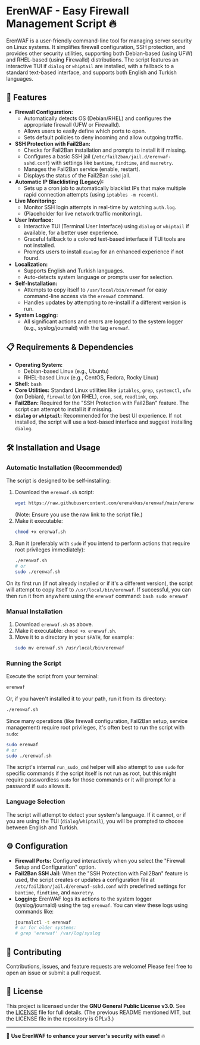 # ErenWAF - Easy Firewall Management Script 🔥

ErenWAF is a user-friendly command-line tool for managing server security on Linux systems. It simplifies firewall configuration, SSH protection, and provides other security utilities, supporting both Debian-based (using UFW) and RHEL-based (using Firewalld) distributions. The script features an interactive TUI if `dialog` or `whiptail` are installed, with a fallback to a standard text-based interface, and supports both English and Turkish languages.

## 🚀 Features

*   **Firewall Configuration:**
    *   Automatically detects OS (Debian/RHEL) and configures the appropriate firewall (UFW or Firewalld).
    *   Allows users to easily define which ports to open.
    *   Sets default policies to deny incoming and allow outgoing traffic.
*   **SSH Protection with Fail2Ban:**
    *   Checks for Fail2Ban installation and prompts to install it if missing.
    *   Configures a basic SSH jail (`/etc/fail2ban/jail.d/erenwaf-sshd.conf`) with settings like `bantime`, `findtime`, and `maxretry`.
    *   Manages the Fail2Ban service (enable, restart).
    *   Displays the status of the Fail2Ban `sshd` jail.
*   **Automatic IP Blacklisting (Legacy):**
    *   Sets up a cron job to automatically blacklist IPs that make multiple rapid connection attempts (using `iptables -m recent`).
*   **Live Monitoring:**
    *   Monitor SSH login attempts in real-time by watching `auth.log`.
    *   (Placeholder for live network traffic monitoring).
*   **User Interface:**
    *   Interactive TUI (Terminal User Interface) using `dialog` or `whiptail` if available, for a better user experience.
    *   Graceful fallback to a colored text-based interface if TUI tools are not installed.
    *   Prompts users to install `dialog` for an enhanced experience if not found.
*   **Localization:**
    *   Supports English and Turkish languages.
    *   Auto-detects system language or prompts user for selection.
*   **Self-Installation:**
    *   Attempts to copy itself to `/usr/local/bin/erenwaf` for easy command-line access via the `erenwaf` command.
    *   Handles updates by attempting to re-install if a different version is run.
*   **System Logging:**
    *   All significant actions and errors are logged to the system logger (e.g., syslog/journald) with the tag `erenwaf`.

## 📋 Requirements & Dependencies

*   **Operating System:**
    *   Debian-based Linux (e.g., Ubuntu)
    *   RHEL-based Linux (e.g., CentOS, Fedora, Rocky Linux)
*   **Shell:** `bash`
*   **Core Utilities:** Standard Linux utilities like `iptables`, `grep`, `systemctl`, `ufw` (on Debian), `firewalld` (on RHEL), `cron`, `sed`, `readlink`, `cmp`.
*   **Fail2Ban:** Required for the "SSH Protection with Fail2Ban" feature. The script can attempt to install it if missing.
*   **`dialog` or `whiptail`:** Recommended for the best UI experience. If not installed, the script will use a text-based interface and suggest installing `dialog`.

## 🛠️ Installation and Usage

### Automatic Installation (Recommended)
The script is designed to be self-installing:
1.  Download the `erenwaf.sh` script:
    ```bash
    wget https://raw.githubusercontent.com/erenakkus/erenwaf/main/erenwaf.sh -O erenwaf.sh
    ```
    (Note: Ensure you use the raw link to the script file.)
2.  Make it executable:
    ```bash
    chmod +x erenwaf.sh
    ```
3.  Run it (preferably with `sudo` if you intend to perform actions that require root privileges immediately):
    ```bash
    ./erenwaf.sh 
    # or
    sudo ./erenwaf.sh
    ```
On its first run (if not already installed or if it's a different version), the script will attempt to copy itself to `/usr/local/bin/erenwaf`. If successful, you can then run it from anywhere using the `erenwaf` command:
    ```bash
    sudo erenwaf
    ```

### Manual Installation
1.  Download `erenwaf.sh` as above.
2.  Make it executable: `chmod +x erenwaf.sh`.
3.  Move it to a directory in your `$PATH`, for example:
    ```bash
    sudo mv erenwaf.sh /usr/local/bin/erenwaf
    ```

### Running the Script
Execute the script from your terminal:
```bash
erenwaf
```
Or, if you haven't installed it to your path, run it from its directory:
```bash
./erenwaf.sh
```
Since many operations (like firewall configuration, Fail2Ban setup, service management) require root privileges, it's often best to run the script with `sudo`:
```bash
sudo erenwaf
# or
sudo ./erenwaf.sh
```
The script's internal `run_sudo_cmd` helper will also attempt to use `sudo` for specific commands if the script itself is not run as root, but this might require passwordless `sudo` for those commands or it will prompt for a password if `sudo` allows it.

### Language Selection
The script will attempt to detect your system's language. If it cannot, or if you are using the TUI (`dialog`/`whiptail`), you will be prompted to choose between English and Turkish.

## ⚙️ Configuration

*   **Firewall Ports:** Configured interactively when you select the "Firewall Setup and Configuration" option.
*   **Fail2Ban SSH Jail:** When the "SSH Protection with Fail2Ban" feature is used, the script creates or updates a configuration file at `/etc/fail2ban/jail.d/erenwaf-sshd.conf` with predefined settings for `bantime`, `findtime`, and `maxretry`.
*   **Logging:** ErenWAF logs its actions to the system logger (syslog/journald) using the tag `erenwaf`. You can view these logs using commands like:
    ```bash
    journalctl -t erenwaf
    # or for older systems:
    # grep 'erenwaf' /var/log/syslog
    ```

## 🤝 Contributing

Contributions, issues, and feature requests are welcome! Please feel free to open an issue or submit a pull request.

## 📜 License

This project is licensed under the **GNU General Public License v3.0**. See the [LICENSE](LICENSE) file for full details.
(The previous README mentioned MIT, but the LICENSE file in the repository is GPLv3.)

---

🚀 **Use ErenWAF to enhance your server's security with ease!** 🔥
